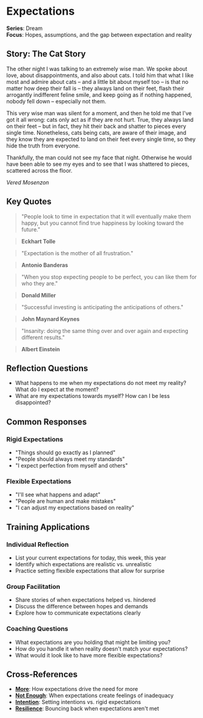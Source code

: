 # Expectations

**Series**: Dream  
**Focus**: Hopes, assumptions, and the gap between expectation and reality

## Story: The Cat Story

The other night I was talking to an extremely wise man. We spoke about love, about disappointments, and also about cats. I told him that what I like most and admire about cats – and a little bit about myself too – is that no matter how deep their fall is – they always land on their feet, flash their arrogantly indifferent feline smile, and keep going as if nothing happened, nobody fell down – especially not them.

This very wise man was silent for a moment, and then he told me that I've got it all wrong: cats only act as if they are not hurt. True, they always land on their feet – but in fact, they hit their back and shatter to pieces every single time. Nonetheless, cats being cats, are aware of their image, and they know they are expected to land on their feet every single time, so they hide the truth from everyone.

Thankfully, the man could not see my face that night. Otherwise he would have been able to see my eyes and to see that I was shattered to pieces, scattered across the floor.

*Vered Mosenzon*

## Key Quotes

> "People look to time in expectation that it will eventually make them happy, but you cannot find true happiness by looking toward the future."

> **Eckhart Tolle**

> "Expectation is the mother of all frustration."

> **Antonio Banderas**

> "When you stop expecting people to be perfect, you can like them for who they are."

> **Donald Miller**

> "Successful investing is anticipating the anticipations of others."

> **John Maynard Keynes**

> "Insanity: doing the same thing over and over again and expecting different results."

> **Albert Einstein**

## Reflection Questions

- What happens to me when my expectations do not meet my reality? What do I expect at the moment?
- What are my expectations towards myself? How can I be less disappointed?

## Common Responses

### **Rigid Expectations**
- "Things should go exactly as I planned"
- "People should always meet my standards"
- "I expect perfection from myself and others"

### **Flexible Expectations**
- "I'll see what happens and adapt"
- "People are human and make mistakes"
- "I can adjust my expectations based on reality"

## Training Applications

### **Individual Reflection**
- List your current expectations for today, this week, this year
- Identify which expectations are realistic vs. unrealistic
- Practice setting flexible expectations that allow for surprise

### **Group Facilitation**
- Share stories of when expectations helped vs. hindered
- Discuss the difference between hopes and demands
- Explore how to communicate expectations clearly

### **Coaching Questions**
- What expectations are you holding that might be limiting you?
- How do you handle it when reality doesn't match your expectations?
- What would it look like to have more flexible expectations?

## Cross-References
- **[More](03-more.md)**: How expectations drive the need for more
- **[Not Enough](04-not-enough.md)**: When expectations create feelings of inadequacy
- **[Intention](06-intention.md)**: Setting intentions vs. rigid expectations
- **[Resilience](08-resilience.md)**: Bouncing back when expectations aren't met
